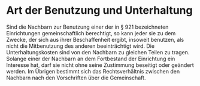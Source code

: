 # Art der Benutzung und Unterhaltung

Sind die Nachbarn zur Benutzung einer der in § 921 bezeichneten Einrichtungen gemeinschaftlich berechtigt, so kann jeder sie zu dem Zwecke, der sich aus ihrer Beschaffenheit ergibt, insoweit benutzen, als nicht die Mitbenutzung des anderen beeinträchtigt wird. Die Unterhaltungskosten sind von den Nachbarn zu gleichen Teilen zu tragen. Solange einer der Nachbarn an dem Fortbestand der Einrichtung ein Interesse hat, darf sie nicht ohne seine Zustimmung beseitigt oder geändert werden. Im Übrigen bestimmt sich das Rechtsverhältnis zwischen den Nachbarn nach den Vorschriften über die Gemeinschaft.